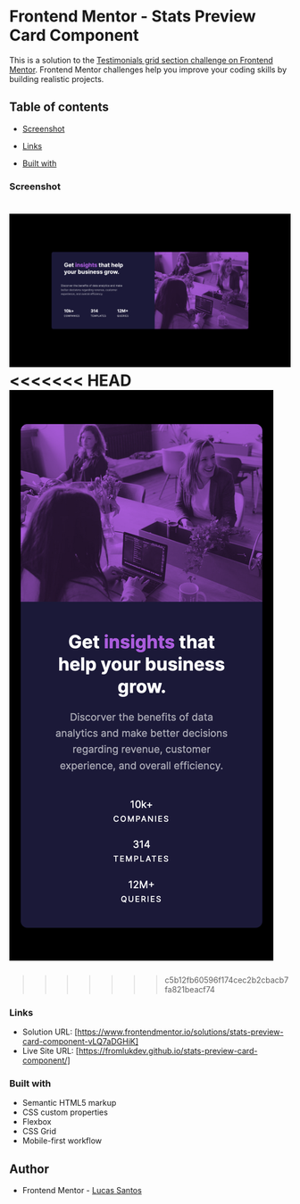 # Frontend Mentor - Stats Preview Card Component

This is a solution to the [Testimonials grid section challenge on Frontend Mentor](https://www.frontendmentor.io/challenges/stats-preview-card-component-8JqbgoU62/hub). Frontend Mentor challenges help you improve your coding skills by building realistic projects. 


## Table of contents

  - [Screenshot](#screenshot)

  - [Links](#links)

  - [Built with](#built-with)

### Screenshot

![](images/screenshot-desktop.png)
<<<<<<< HEAD
![](images/screenshot-mobile.png)
=======
>>>>>>> c5b12fb60596f174cec2b2cbacb7fa821beacf74

### Links

- Solution URL: [https://www.frontendmentor.io/solutions/stats-preview-card-component-vLQ7aDGHiK]
- Live Site URL: [https://fromlukdev.github.io/stats-preview-card-component/]

### Built with
- Semantic HTML5 markup
- CSS custom properties
- Flexbox
- CSS Grid
- Mobile-first workflow

## Author

- Frontend Mentor - [Lucas Santos](https://www.frontendmentor.io/profile/FromlukDev)
